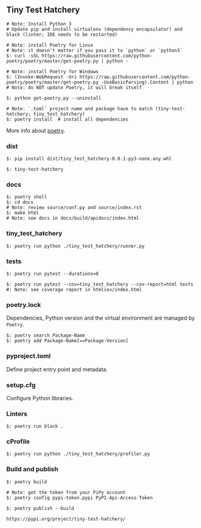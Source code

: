 ## Tiny Test Hatchery

```
# Note: Install Python 3
# Update pip and install virtualenv (dependency encapsulator) and black (linter; IDE needs to be restarted)

# Note: install Poetry for Linux
# Note: it doesn't matter if you pass it to `python` or `python3`
$: curl -sSL https://raw.githubusercontent.com/python-poetry/poetry/master/get-poetry.py | python -

# Note: install Poetry for Windows
$: (Invoke-WebRequest -Uri https://raw.githubusercontent.com/python-poetry/poetry/master/get-poetry.py -UseBasicParsing).Content | python
# Note: do NOT update Poetry, it will break itself

$: python get-poetry.py --uninstall
```

```
# Note: `.toml` project name and package have to match (tiny-test-hatchery; tiny_test_hatchery)
$: poetry install  # install all dependencies
```

More info about [poetry](https://github.com/MislavJaksic/Knowledge-Repository/tree/master/Technology/Software/BuildTool/poetry).   

### dist

```
$: pip install dist/tiny_test_hatchery-0.0.1-py3-none.any.whl

$: tiny-test-hatchery
```

### docs

```
$: poetry shell
$: cd docs
# Note: review source/conf.py and source/index.rst
$: make html
# Note: see docs in docs/build/apidocs/index.html
```

### tiny_test_hatchery

```
$: poetry run python ./tiny_test_hatchery/runner.py
```

### tests

```
$: poetry run pytest --durations=0
```

```
$: poetry run pytest --cov=tiny_test_hatchery --cov-report=html tests
#: Note: see coverage report in htmlcov/index.html
```

### poetry.lock

Dependencies, Python version and the virtual environment are managed by `Poetry`.

```
$: poetry search Package-Name
$: poetry add Package-Name[==Package-Version]
```

### pyproject.toml

Define project entry point and metadata.  

### setup.cfg

Configure Python libraries.  

### Linters

```
$: poetry run black .
```

### cProfile

```
$: poetry run python ./tiny_test_hatchery/profiler.py
```

### Build and publish

```
$: poetry build

# Note: get the token from your PiPy account
$: poetry config pypi-token.pypi PyPI-Api-Access-Token
```

```
$: poetry publish --build
```

```
https://pypi.org/project/tiny-test-hatchery/
```
